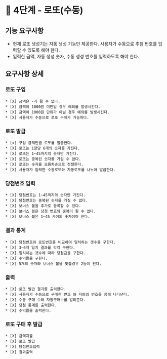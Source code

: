 # 🚀 4단계 - 로또(수동)
## 기능 요구사항
* 현재 로또 생성기는 자동 생성 기능만 제공한다. 사용자가 수동으로 추첨 번호를 입력할 수 있도록 해야 한다.
* 입력한 금액, 자동 생성 숫자, 수동 생성 번호를 입력하도록 해야 한다.
## 요구사항 상세
### 로또 구입
    * [X] 금액은 -가 될 수 없다.
    * [X] 금액이 1000원 미만일 경우 예외를 발생시킨다.
    * [X] 금액이 1000원 단위가 아닐 경우 예외를 발생시킨다.
    * [X] 사용자가 수동으로 로또 구매가 가능하다.
### 로또 발급
    * [x] 구입 금액만큼 로또를 발급한다.
    * [X] 로또는 1장당 6개의 숫자를 가진다.
    * [X] 로또는 1~45까지의 숫자만 가진다.
    * [X] 로또는 중복된 숫자를 가질 수 없다.
    * [X] 로또는 숫자를 오름차순으로 정렬한다.
    * [X] 사용자가 입력한 수동로또와 자동로또를 나누어 발급한다.
### 당첨번호 입력
    * [X] 당첨번호는 1~45까지의 숫자만 가진다.
    * [X] 당첨번호는 중복된 숫자를 가질 수 없다.
    * [X] 보너스 볼을 추가로 등록할 수 있다.
    * [X] 보너스 볼은 당첨 번호와 중복이 될 수 없다.
    * [X] 보너스 볼은 1~45 사이의 숫자여야 한다.
### 결과 통계
    * [X] 당첨번호와 로또번호를 비교하여 일치하는 갯수를 구한다.
    * [X] 3~6개 일치 결과를 각각 구한다.
    * [X] 일치하는 갯수에 따라 당첨금을 구한다.
    * [X] 수익률을 구한다.
    * [X] 5개의 숫자와 보너스 볼을 맞출경우 2등이 된다.
### 출력
    * [X] 로또 발급 결과를 출력한다.
    * [X] 사용자가 수동으로 구매한 번호 와 자동의 번호를 함께 나타낸다.
    * [X] 수동 구매 수와 자동구매수를 알려준다.
    * [X] 당첨 통계를 출력한다.
    * [X] 수익률을 출력한다.
### 로또 구매 후 발급
    * [X] 금액지불
    * [X] 로또 발급
    * [X] 당첨번호입력
    * [X] 결과출력